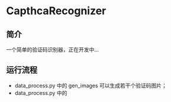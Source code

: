 # CapthcaRecognizer

## 简介

一个简单的验证码识别器，正在开发中...

## 运行流程

* data_process.py 中的 gen_images 可以生成若干个验证码图片；
* data_process.py 中的